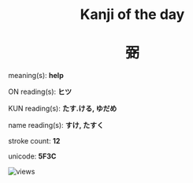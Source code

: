 <h1 align="center">Kanji of the day</h1>
<h1 align="center">弼</h1>
<p align="left">meaning(s): <b>help</b></p>
<p align="left">ON reading(s): <b>ヒツ</b></p>
<p align="left">KUN reading(s): <b>たす.ける, ゆだめ</b></p>
<p align="left">name reading(s): <b>すけ, たすく</b></p>
<p align="left">stroke count: <b>12</b></p>
<p align="left">unicode: <b>5F3C</b></p>
<p align="left"><img src="https://komarev.com/ghpvc/?username=tristanwagner-kanjioftheday&label=Views&color=0e75b6&style=flat" alt="views"/></p>
